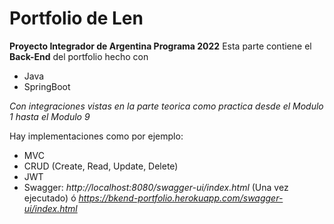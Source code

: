 # Portfolio de Len
**Proyecto Integrador de Argentina Programa 2022**
Esta parte contiene el **Back-End** del portfolio hecho con
- Java
- SpringBoot

_Con integraciones vistas en la parte teorica como practica desde el Modulo 1 hasta el Modulo 9_

Hay implementaciones como por ejemplo:
- MVC
- CRUD (Create, Read, Update, Delete)
- JWT
- Swagger:  _http://localhost:8080/swagger-ui/index.html_ (Una vez ejecutado) ó _https://bkend-portfolio.herokuapp.com/swagger-ui/index.html_


